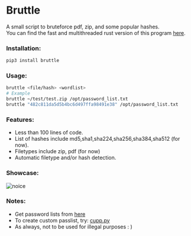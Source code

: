 
# Bruttle

A small script to bruteforce pdf, zip, and some popular hashes. <br />
You can find the fast and multithreaded rust version of this program [here](https://github.com/tamton-aquib/veldora).


### Installation:
```bash
pip3 install bruttle
```

### Usage:
```bash
bruttle <file/hash> <wordlist>
# Example
bruttle ~/test/test.zip /opt/password_list.txt
bruttle "482c811da5d5b4bc6d497ffa98491e38" /opt/password_list.txt
```

### Features:
- Less than 100 lines of code.
- List of hashes include md5,sha1,sha224,sha256,sha384,sha512 (for now).
- Filetypes include zip, pdf (for now)
- Automatic filetype and/or hash detection.

### Showcase:
![noice](https://user-images.githubusercontent.com/77913442/158861560-16e60fdf-dab9-4c4d-8501-e549f605dbdf.gif)

### Notes:
* Get password lists from [here](https://github.com/kkrypt0nn/Wordlists)
* To create custom passlist, try: [cupp.py](https://github.com/Mebus/cupp)
* As always, not to be used for illegal purposes  : )
